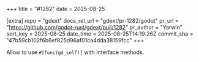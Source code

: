 +++
title = "#1282"
date = 2025-08-25

[extra]
repo = "gdext"
docs_rel_url = "gdext/pr-1282/godot"
pr_url = "https://github.com/godot-rust/gdext/pull/1282"
pr_author = "Yarwin"
sort_key = 2025-08-25
date_time = 2025-08-25T14:19:26Z
commit_sha = "47b59cb102f6b6ef825d96af01ca4dda38159fcc"
+++

Allow to use `#[func(gd_self)]` with Interface methods.
